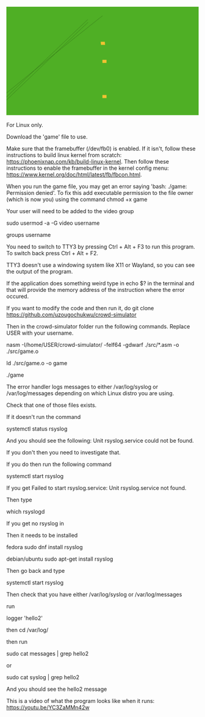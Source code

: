 ![Image of game](/images/Crowd-game-image.png)

For Linux only.

Download the 'game' file to use.

Make sure that the framebuffer (/dev/fb0) is enabled. If it isn't, follow these instructions to build linux kernel from scratch: https://phoenixnap.com/kb/build-linux-kernel. Then follow these instructions to enable the framebuffer in the kernel config menu: https://www.kernel.org/doc/html/latest/fb/fbcon.html.

When you run the game file, you may get an error saying 'bash: ./game: Permission denied'. To fix this add executable permission to the file owner (which is now you) using the command chmod +x game

Your user will need to be added to the video group

sudo usermod -a -G video username

groups username

You need to switch to TTY3 by pressing Ctrl + Alt + F3 to run this program. To switch back press Ctrl + Alt + F2.

TTY3 doesn't use a windowing system like X11 or Wayland, so you can see the output of the program.

If the application does something weird type in echo $? in the terminal and that will provide the memory address of the instruction where the error occured.

If you want to modify the code and then run it, do git clone https://github.com/uzougochukwu/crowd-simulator

Then in the crowd-simulator folder run the following commands. Replace USER with your username.

nasm -I/home/USER/crowd-simulator/ -felf64 -gdwarf ./src/*.asm -o ./src/game.o

ld ./src/game.o -o game

./game

The error handler logs messages to either /var/log/syslog or /var/log/messages depending on which Linux distro you are using.

Check that one of those files exists.

If it doesn't run the command

systemctl status rsyslog

And you should see the following: Unit rsyslog.service could not be found.

If you don't then you need to investigate that.

If you do then run the following command

systemctl start rsyslog

If you get Failed to start rsyslog.service: Unit rsyslog.service not found.

Then type

which rsyslogd

If you get no rsyslog in

Then it needs to be installed

fedora
sudo dnf install rsyslog 

debian/ubuntu
sudo apt-get install rsyslog

Then go back and type

systemctl start rsyslog

Then check that you have either /var/log/syslog or /var/log/messages

run

logger 'hello2'

then cd /var/log/

then run

sudo cat messages | grep hello2

or

sudo cat syslog | grep hello2

And you should see the hello2 message

This is a video of what the program looks like when it runs: https://youtu.be/YC3ZaMMn42w


